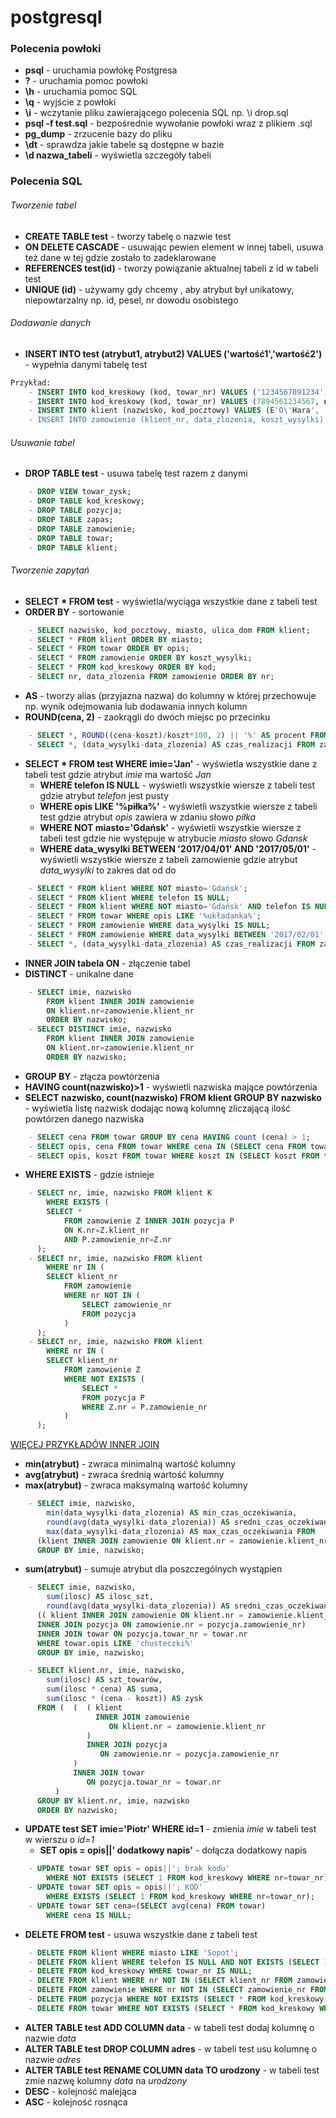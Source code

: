 # postgresql

### Polecenia powłoki
* **psql** - uruchamia powłokę Postgresa
* **\?** - uruchamia pomoc powłoki
* **\h** - uruchamia pomoc SQL
* **\q** - wyjście z powłoki
* **\i** - wczytanie pliku zawierającego polecenia SQL np. \i drop.sql
* **psql -f test.sql** - bezpośrednie wywołanie powłoki wraz z plikiem .sql
* **pg_dump** - zrzucenie bazy do pliku
* **\dt** - sprawdza jakie tabele są dostępne w bazie
* **\d nazwa_tabeli** - wyświetla szczegóły tabeli

### Polecenia SQL
###### Tworzenie tabel
* **CREATE TABLE test** - tworzy tabelę o nazwie test
* **ON DELETE CASCADE** - usuwając pewien element w innej tabeli, usuwa też dane w tej gdzie zostało to zadeklarowane
* **REFERENCES test(id)** - tworzy powiązanie aktualnej tabeli z id w tabeli test
* **UNIQUE (id)** - używamy gdy chcemy , aby atrybut był unikatowy, niepowtarzalny np. id, pesel, nr dowodu osobistego
###### Dodawanie danych
* **INSERT INTO test (atrybut1, atrybut2) VALUES ('wartość1','wartość2')** - wypełnia danymi tabelę test
```sql
Przykład:
    - INSERT INTO kod_kreskowy (kod, towar_nr) VALUES ('1234567891234', 14);
    - INSERT INTO kod_kreskowy (kod, towar_nr) VALUES (7894561234567, null);
    - INSERT INTO klient (nazwisko, kod_pocztowy) VALUES (E'O\'Hara', '84-200');
    - INSERT INTO zamowienie (klient_nr, data_zlozenia, koszt_wysylki) VALUES (1, '2017-04-25', '8.99');
```
###### Usuwanie tabel
* **DROP TABLE test** - usuwa tabelę test razem z danymi
```sql
    - DROP VIEW towar_zysk;
    - DROP TABLE kod_kreskowy;
    - DROP TABLE pozycja;
    - DROP TABLE zapas;
    - DROP TABLE zamowienie;
    - DROP TABLE towar;
    - DROP TABLE klient;
```
###### Tworzenie zapytań
* **SELECT * FROM test** - wyświetla/wyciąga wszystkie dane z tabeli test
* **ORDER BY** - sortowanie
```sql
    - SELECT nazwisko, kod_pocztowy, miasto, ulica_dom FROM klient;
    - SELECT * FROM klient ORDER BY miasto;
    - SELECT * FROM towar ORDER BY opis;
    - SELECT * FROM zamowienie ORDER BY koszt_wysylki;
    - SELECT * FROM kod_kreskowy ORDER BY kod;
    - SELECT nr, data_zlozenia FROM zamowienie ORDER BY nr;
```
* **AS** - tworzy alias (przyjazna nazwa) do kolumny w której przechowuje np. wynik odejmowania lub dodawania innych kolumn
* **ROUND(cena, 2)** - zaokrągli do dwóch miejsc po przecinku
```sql
    - SELECT *, ROUND((cena-koszt)/koszt*100, 2) || '%' AS procent FROM towar;
    - SELECT *, (data_wysylki-data_zlozenia) AS czas_realizacji FROM zamowienie;
```
* **SELECT * FROM test WHERE imie='Jan'** - wyświetla wszystkie dane z tabeli test gdzie atrybut *imie* ma wartość *Jan*
    - **WHERE telefon IS NULL** - wyświetli wszystkie wiersze z tabeli test gdzie atrybut *telefon* jest pusty
    - **WHERE opis LIKE '%piłka%'** - wyświetli wszystkie wiersze z tabeli test gdzie atrybut *opis* zawiera w zdaniu słowo *piłka*
    - **WHERE NOT miasto='Gdańsk'** - wyświetli wszystkie wiersze z tabeli test gdzie nie występuje w atrybucie *miasto* słowo *Gdansk*
    - **WHERE data_wysylki BETWEEN '2017/04/01' AND '2017/05/01'** - wyświetli wszystkie wiersze z tabeli zamowienie gdzie atrybut *data_wysylki* to zakres dat od do
```sql
    - SELECT * FROM klient WHERE NOT miasto='Gdańsk';
    - SELECT * FROM klient WHERE telefon IS NULL;
    - SELECT * FROM klient WHERE NOT miasto='Gdańsk' AND telefon IS NULL;
    - SELECT * FROM towar WHERE opis LIKE '%układanka%';
    - SELECT * FROM zamowienie WHERE data_wysylki IS NULL;
    - SELECT * FROM zamowienie WHERE data_wysylki BETWEEN '2017/02/01' AND '2017/02/28';
    - SELECT *, (data_wysylki-data_zlozenia) AS czas_realizacji FROM zamowienie WHERE data_wysylki IS NOT NULL;
```
* **INNER JOIN tabela ON** - złączenie tabel
* **DISTINCT** - unikalne dane
```sql
    - SELECT imie, nazwisko
        FROM klient INNER JOIN zamowienie
        ON klient.nr=zamowienie.klient_nr
        ORDER BY nazwisko;
    - SELECT DISTINCT imie, nazwisko
        FROM klient INNER JOIN zamowienie
        ON klient.nr=zamowienie.klient_nr
        ORDER BY nazwisko;
```
* **GROUP BY** - złącza powtórzenia
* **HAVING count(nazwisko)>1** - wyświetli nazwiska mające powtórzenia
* **SELECT nazwisko, count(nazwisko) FROM klient GROUP BY nazwisko** - wyświetla listę nazwisk dodając nową kolumnę zliczającą ilość powtórzen danego nazwiska
```sql
    - SELECT cena FROM towar GROUP BY cena HAVING count (cena) > 1;
    - SELECT opis, cena FROM towar WHERE cena IN (SELECT cena FROM towar GROUP BY cena HAVING count (cena) > 1);
    - SELECT opis, koszt FROM towar WHERE koszt IN (SELECT koszt FROM towar GROUP BY koszt HAVING count (koszt) > 1);
```
* **WHERE EXISTS** - gdzie istnieje
```sql
    - SELECT nr, imie, nazwisko FROM klient K
        WHERE EXISTS (
        SELECT *
            FROM zamowienie Z INNER JOIN pozycja P
            ON K.nr=Z.klient_nr
            AND P.zamowienie_nr=Z.nr
      );
    - SELECT nr, imie, nazwisko FROM klient 
        WHERE nr IN (
        SELECT klient_nr
            FROM zamowienie 
            WHERE nr NOT IN (
                SELECT zamowienie_nr 
                FROM pozycja
            )
      );
    - SELECT nr, imie, nazwisko FROM klient 
        WHERE nr IN (
        SELECT klient_nr 
            FROM zamowienie Z 
            WHERE NOT EXISTS (
                SELECT *
                FROM pozycja P 
                WHERE Z.nr = P.zamowienie_nr
            )
      );
```
[WIĘCEJ PRZYKŁADÓW INNER JOIN](https://github.com/johnnyrock92/postgresql/blob/master/inner_join.sql)
* **min(atrybut)** - zwraca minimalną wartość kolumny
* **avg(atrybut)** - zwraca średnią wartość kolumny
* **max(atrybut)** - zwraca maksymalną wartość kolumny
```sql
    - SELECT imie, nazwisko,
        min(data_wysylki-data_zlozenia) AS min_czas_oczekiwania,
        round(avg(data_wysylki-data_zlozenia)) AS sredni_czas_oczekiwania,
        max(data_wysylki-data_zlozenia) AS max_czas_oczekiwania FROM 
      (klient INNER JOIN zamowienie ON klient.nr = zamowienie.klient_nr)
      GROUP BY imie, nazwisko;
```
* **sum(atrybut)** - sumuje atrybut dla poszczególnych wystąpien
```sql
    - SELECT imie, nazwisko,
        sum(ilosc) AS ilosc_szt,
        round(avg(data_wysylki-data_zlozenia)) AS sredni_czas_oczekiwania FROM
      (( klient INNER JOIN zamowienie ON klient.nr = zamowienie.klient_nr)
      INNER JOIN pozycja ON zamowienie.nr = pozycja.zamowienie_nr)
      INNER JOIN towar ON pozycja.towar_nr = towar.nr
      WHERE towar.opis LIKE 'chusteczki%'
      GROUP BY imie, nazwisko;

    - SELECT klient.nr, imie, nazwisko,
        sum(ilosc) AS szt_towarów, 
        sum(ilosc * cena) AS suma,
        sum(ilosc * (cena - koszt)) AS zysk
      FROM (  (  ( klient 
                   INNER JOIN zamowienie 
                      ON klient.nr = zamowienie.klient_nr
                 )
                 INNER JOIN pozycja
                    ON zamowienie.nr = pozycja.zamowienie_nr
              )
              INNER JOIN towar
                 ON pozycja.towar_nr = towar.nr
          )
      GROUP BY klient.nr, imie, nazwisko
      ORDER BY nazwisko;
```
* **UPDATE test SET imie='Piotr' WHERE id=1** - zmienia *imie* w tabeli test w wierszu o *id=1*
    - **SET opis = opis||' dodatkowy napis'** - dołącza dodatkowy napis
```sql
    - UPDATE towar SET opis = opis||'; brak kodu'
        WHERE NOT EXISTS (SELECT 1 FROM kod_kreskowy WHERE nr=towar_nr);
    - UPDATE towar SET opis = opis||'; KOD'
        WHERE EXISTS (SELECT 1 FROM kod_kreskowy WHERE nr=towar_nr);
    - UPDATE towar SET cena=(SELECT avg(cena) FROM towar)
        WHERE cena IS NULL;
```
* **DELETE FROM test** - usuwa wszystkie dane z tabeli test
```sql
    - DELETE FROM klient WHERE miasto LIKE 'Sopot';
    - DELETE FROM klient WHERE telefon IS NULL AND NOT EXISTS (SELECT 1 FROM zamowienie WHERE zamowienie.klient_nr=klient.nr);
    - DELETE FROM kod_kreskowy WHERE towar_nr IS NULL;
    - DELETE FROM klient WHERE nr NOT IN (SELECT klient_nr FROM zamowienie);
    - DELETE FROM zamowienie WHERE nr NOT IN (SELECT zamowienie_nr FROM pozycja);
    - DELETE FROM pozycja WHERE NOT EXISTS (SELECT * FROM kod_kreskowy WHERE pozycja.towar_nr=kod_kreskowy.towar_nr);
    - DELETE FROM towar WHERE NOT EXISTS (SELECT * FROM kod_kreskowy WHERE towar.nr=kod_kreskowy.towar_nr);
```
* **ALTER TABLE test ADD COLUMN data** - w tabeli test dodaj kolumnę o nazwie *data*
* **ALTER TABLE test DROP COLUMN adres** - w tabeli test usu kolumnę o nazwie *adres*
* **ALTER TABLE test RENAME COLUMN data TO urodzony** - w tabeli test zmie nazwę kolumny *data* na *urodzony*
* **DESC** - kolejność malejąca
* **ASC** - kolejność rosnąca




